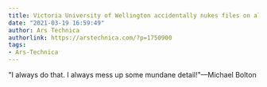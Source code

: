```yaml
---
title: Victoria University of Wellington accidentally nukes files on all desktop PCs
date: "2021-03-19 16:59:49"
author: Ars Technica
authorlink: https://arstechnica.com/?p=1750900
tags:
- Ars-Technica
---
```

"I always do that. I always mess up some mundane detail!"—Michael Bolton
